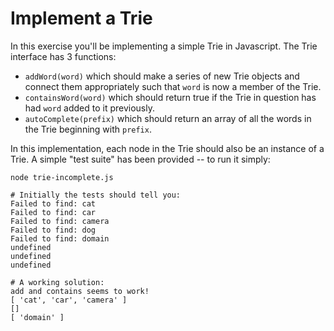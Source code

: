 # Implement a Trie

In this exercise you'll be implementing a simple Trie in Javascript. The Trie interface has 3 functions:

* `addWord(word)` which should make a series of new Trie objects and connect them appropriately such that `word` is now a member of the Trie.
* `containsWord(word)` which should return true if the Trie in question has had `word` added to it previously.
* `autoComplete(prefix)` which should return an array of all the words in the Trie beginning with `prefix`.

In this implementation, each node in the Trie should also be an instance of a Trie. A simple "test suite" has been provided -- to run it simply:

```
node trie-incomplete.js

# Initially the tests should tell you:
Failed to find: cat
Failed to find: car
Failed to find: camera
Failed to find: dog
Failed to find: domain
undefined
undefined
undefined

# A working solution:
add and contains seems to work!
[ 'cat', 'car', 'camera' ]
[]
[ 'domain' ]
```
